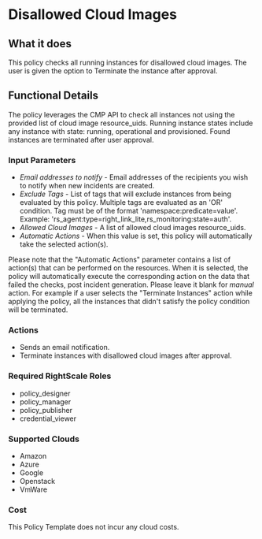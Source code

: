 # Disallowed Cloud Images

## What it does

This policy checks all running instances for disallowed cloud images. The user is given the option to Terminate the instance after approval.

## Functional Details

The policy leverages the CMP API to check all instances not using the provided list of cloud image resource_uids. Running instance states include any instance with state: running, operational and provisioned. Found instances are terminated after user approval.

### Input Parameters

- *Email addresses to notify* - Email addresses of the recipients you wish to notify when new incidents are created.
- *Exclude Tags* - List of tags that will exclude instances from being evaluated by this policy. Multiple tags are evaluated as an 'OR' condition. Tag must be of the format 'namespace:predicate=value'. Example: 'rs_agent:type=right_link_lite,rs_monitoring:state=auth'.
- *Allowed Cloud Images* - A list of allowed cloud images resource_uids.
- *Automatic Actions* - When this value is set, this policy will automatically take the selected action(s).

Please note that the "Automatic Actions" parameter contains a list of action(s) that can be performed on the resources. When it is selected, the policy will automatically execute the corresponding action on the data that failed the checks, post incident generation. Please leave it blank for *manual* action.
For example if a user selects the "Terminate Instances" action while applying the policy, all the instances that didn't satisfy the policy condition will be terminated.

### Actions

- Sends an email notification.
- Terminate instances with disallowed cloud images after approval.

### Required RightScale Roles

- policy_designer
- policy_manager
- policy_publisher
- credential_viewer

### Supported Clouds

- Amazon
- Azure
- Google
- Openstack
- VmWare

### Cost

This Policy Template does not incur any cloud costs.
